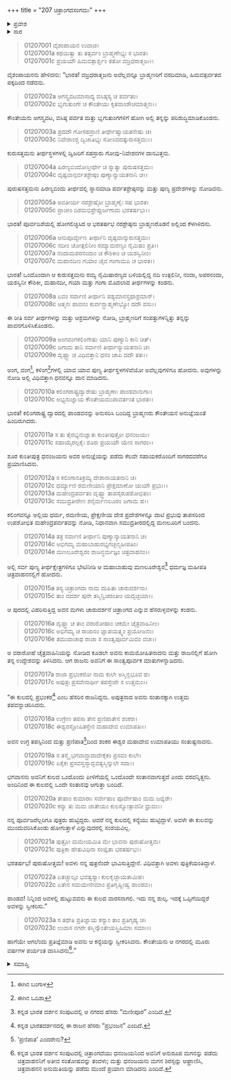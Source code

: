 +++
title = "207 ಚಿತ್ರಾಂಗದಸಂಗಮಃ"
+++

<details><summary>ಪ್ರವೇಶ</summary>


।।   ಓಂ ಓಂ ನಮೋ ನಾರಾಯಣಾಯ।।   ಶ್ರೀ ವೇದವ್ಯಾಸಾಯ ನಮಃ ।।

ಶ್ರೀ ಕೃಷ್ಣದ್ವೈಪಾಯನ ವೇದವ್ಯಾಸ ವಿರಚಿತ  

**ಶ್ರೀ ಮಹಾಭಾರತ**

**ಆದಿ ಪರ್ವ**

**ಅರ್ಜುನವನವಾಸ ಪರ್ವ**

**ಅಧ್ಯಾಯ 207**

</details>


<details><summary>ಸಾರ</summary>

ಮಣಲೂರಿನಲ್ಲಿ ಚಿತ್ರಾಂಗದೆಯನ್ನು ಕಂಡು ಅರ್ಜುನನು ಕಾಮಮೋಹಿತನಾದುದು (1-16). ಅವಳಲ್ಲಿ ಹುಟ್ಟಿದವನು ಕುಲದ ವಾರಸನಾಗಬೇಕೆಂಬ ಮಣಲೂರೇಶ್ವರನ ನಿಬಂಧನೆಗೆ ಒಪ್ಪಿ ಅರ್ಜುನನು ಚಿತ್ರಾಂಗದೆಯೊಂದಿಗೆ ಮೂರು ವರ್ಷ ಇದ್ದುದು (17-23).

</details>


> 01207001 ವೈಶಂಪಾಯನ ಉವಾಚ।  
01207001a ಕಥಯಿತ್ವಾ ತು ತತ್ಸರ್ವಂ ಬ್ರಾಹ್ಮಣೇಭ್ಯಃ ಸ ಭಾರತ।  
01207001c ಪ್ರಯಯೌ ಹಿಮವತ್ಪಾರ್ಶ್ವಂ ತತೋ ವಜ್ರಧರಾತ್ಮಜಃ।।

ವೈಶಂಪಾಯನನು ಹೇಳಿದನು: “ಭಾರತ! ವಜ್ರಧರಾತ್ಮಜನು ಅವೆಲ್ಲವನ್ನೂ ಬ್ರಾಹ್ಮಣರಿಗೆ ವರದಿಮಾಡಿ, ಹಿಮವತ್ಪರ್ವತದ ಪಕ್ಕದಿಂದ ನಡೆದನು.

> 01207002a ಅಗಸ್ತ್ಯವಟಮಾಸಾದ್ಯ ವಸಿಷ್ಠಸ್ಯ ಚ ಪರ್ವತಂ।  
01207002c ಭೃಗುತುಂಗೇ ಚ ಕೌಂತೇಯಃ ಕೃತವಾಂಶೌಚಮಾತ್ಮನಃ।।

ಕೌಂತೇಯನು ಅಗಸ್ತ್ಯವಟ, ವಸಿಷ್ಠ ಪರ್ವತ ಮತ್ತು ಭೃಗುತುಂಗಗಳಿಗೆ ಹೋಗಿ ಅಲ್ಲಿ ತನ್ನನ್ನು ಪರಿಶುದ್ಧಿಮಾಡಿಕೊಂಡನು.

> 01207003a ಪ್ರದದೌ ಗೋಸಹಸ್ರಾಣಿ ತೀರ್ಥೇಷ್ವಾಯತನೇಷು ಚ।  
01207003c ನಿವೇಶಾಂಶ್ಚ ದ್ವಿಜಾತಿಭ್ಯಃ ಸೋಽದದತ್ಕುರುಸತ್ತಮಃ।।

ಕುರುಸತ್ತಮನು ತೀರ್ಥಸ್ಥಳಗಳಲ್ಲಿ ದ್ವಿಜರಿಗೆ ಸಹಸ್ರಾರು ಗೋವು-ನಿವೇಶನಗಳ ದಾನವಿತ್ತನು.

> 01207004a ಹಿರಣ್ಯಬಿಂದೋಸ್ತೀರ್ಥೇ ಚ ಸ್ನಾತ್ವಾ ಪುರುಷಸತ್ತಮಃ।   
01207004c ದೃಷ್ಟವಾನ್ಪರ್ವತಶ್ರೇಷ್ಠಂ ಪುಣ್ಯಾನ್ಯಾಯತನಾನಿ ಚ।।

ಪುರುಷಸತ್ತಮನು ಹಿರಣ್ಯಬಿಂದು ತೀರ್ಥದಲ್ಲಿ ಸ್ನಾನಮಾಡಿ ಪರ್ವತಶ್ರೇಷ್ಠನನ್ನು ಮತ್ತು ಪುಣ್ಯ ಪ್ರದೇಶಗಳನ್ನು ನೋಡಿದನು.

> 01207005a ಅವತೀರ್ಯ ನರಶ್ರೇಷ್ಠೋ ಬ್ರಾಹ್ಮಣೈಃ ಸಹ ಭಾರತ।  
01207005c ಪ್ರಾಚೀಂ ದಿಶಮಭಿಪ್ರೇಪ್ಸುರ್ಜಗಾಮ ಭರತರ್ಷಭಃ।।

ಭಾರತ! ಪೂರ್ವದಿಶೆಯಲ್ಲಿ ಹೋಗಲಿಚ್ಛಿಸಿದ ಆ ಭರತರ್ಷಭ ನರಶ್ರೇಷ್ಠನು ಬ್ರಾಹ್ಮಣರೊಡನೆ ಅಲ್ಲಿಂದ ಕೆಳಗಿಳಿದನು.

> 01207006a ಆನುಪೂರ್ವ್ಯೇಣ ತೀರ್ಥಾನಿ ದೃಷ್ಟವಾನ್ಕುರುಸತ್ತಮಃ।  
01207006c ನದೀಂ ಚೋತ್ಪಲಿನೀಂ ರಮ್ಯಾಮರಣ್ಯಂ ನೈಮಿಷಂ ಪ್ರತಿ।।  
01207007a ನಂದಾಮಪರನಂದಾಂ ಚ ಕೌಶಿಕೀಂ ಚ ಯಶಸ್ವಿನೀಂ।   
01207007c ಮಹಾನದೀಂ ಗಯಾಂ ಚೈವ ಗಂಗಾಮಪಿ ಚ ಭಾರತ।।

ಭಾರತ! ಒಂದೊಂದಾಗಿ ಆ ಕುರುಸತ್ತಮನು ರಮ್ಯ ನೈಮಿಷಾರಣ್ಯದ ಬಳಿಯಲ್ಲಿದ್ದ ನದಿ ಉತ್ಪಲಿನೀ, ನಂದಾ, ಅಪರನಂದಾ, ಯಶಸ್ವಿನೀ ಕೌಶಿಕೀ, ಮಹಾನದೀ, ಗಯಾ ಮತ್ತು ಗಂಗಾ ಮೊದಲಾದ ತೀರ್ಥಗಳನ್ನು ಕಂಡನು.

> 01207008a ಏವಂ ಸರ್ವಾಣಿ ತೀರ್ಥಾನಿ ಪಶ್ಯಮಾನಸ್ತಥಾಶ್ರಮಾನ್।  
01207008c ಆತ್ಮನಃ ಪಾವನಂ ಕುರ್ವನ್ಬ್ರಾಹ್ಮಣೇಭ್ಯೋ ದದೌ ವಸು।।

ಈ ರೀತಿ ಸರ್ವ ತೀರ್ಥಗಳನ್ನು ಮತ್ತು ಆಶ್ರಮಗಳನ್ನು ನೋಡಿ, ಬ್ರಾಹ್ಮಣರಿಗೆ ಸಂಪತ್ತುಗಳನ್ನಿತ್ತು ತನ್ನನ್ನು ಪಾವನಗೊಳಿಸಿಕೊಂಡನು.

> 01207009a ಅಂಗವಂಗಕಲಿಂಗೇಷು ಯಾನಿ ಪುಣ್ಯಾನಿ ಕಾನಿ ಚಿತ್।  
01207009c ಜಗಾಮ ತಾನಿ ಸರ್ವಾಣಿ ತೀರ್ಥಾನ್ಯಾಯತನಾನಿ ಚ।  
01207009e ದೃಷ್ಟ್ವಾ ಚ ವಿಧಿವತ್ತಾನಿ ಧನಂ ಚಾಪಿ ದದೌ ತತಃ।।

ಅಂಗ, ವಂಗ[^1], ಕಳಿಂಗ[^2]ಗಳಲ್ಲಿ ಯಾವ ಯಾವ ಪುಣ್ಯ ತೀರ್ಥಸ್ಥಳಗಳಿವೆಯೋ ಅವೆಲ್ಲವುಗಳಿಗೂ ಹೋದನು. ಅವುಗಳನ್ನು ನೋಡಿ ಅಲ್ಲಿ ವಿಧಿವತ್ತಾಗಿ ಧನವನ್ನೂ ದಾನ ಮಾಡಿದನು.

> 01207010a ಕಲಿಂಗರಾಷ್ಟ್ರದ್ವಾರೇಷು ಬ್ರಾಹ್ಮಣಾಃ ಪಾಂಡವಾನುಗಾಃ।  
01207010c ಅಭ್ಯನುಜ್ಞಾಯ ಕೌಂತೇಯಮುಪಾವರ್ತಂತ ಭಾರತ।।

ಭಾರತ! ಕಲಿಂಗರಾಷ್ಟ್ರ ದ್ವಾರದಲ್ಲಿ ಪಾಂಡವನನ್ನು ಅನುಸರಿಸಿ ಬಂದಿದ್ದ ಬ್ರಾಹ್ಮಣರು ಕೌಂತೇಯನ ಅನುಜ್ಞೆಯಂತೆ ಹಿಂದಿರುಗಿದರು.

> 01207011a ಸ ತು ತೈರಭ್ಯನುಜ್ಞಾತಃ ಕುಂತೀಪುತ್ರೋ ಧನಂಜಯಃ।  
01207011c ಸಹಾಯೈರಲ್ಪಕೈಃ ಶೂರಃ ಪ್ರಯಯೌ ಯೇನ ಸಾಗರಂ।।

ಶೂರ ಕುಂತೀಪುತ್ರ ಧನಂಜಯನು ಅವರ ಅನುಜ್ಞೆಯನ್ನು ಪಡೆದು ಕೆಲವೇ ಸಹಾಯಕರೊಂದಿಗೆ ಸಾಗರದವರೆಗೂ ಪ್ರಯಾಣಿಸಿದನು.

> 01207012a ಸ ಕಲಿಂಗಾನತಿಕ್ರಮ್ಯ ದೇಶಾನಾಯತನಾನಿ ಚ।  
01207012c ಧರ್ಮ್ಯಾಣಿ ರಮಣೀಯಾನಿ ಪ್ರೇಕ್ಷಮಾಣೋ ಯಯೌ ಪ್ರಭುಃ।।   
01207013a ಮಹೇಂದ್ರಪರ್ವತಂ ದೃಷ್ಟ್ವಾ ತಾಪಸೈರುಪಶೋಭಿತಂ।  
01207013c ಸಮುದ್ರತೀರೇಣ ಶನೈರ್ಮಣಲೂರಂ ಜಗಾಮ ಹ।।

ಕಲಿಂಗವನ್ನೂ ಅಲ್ಲಿಯ ಧರ್ಮ, ರಮಣೀಯ, ಪ್ರೇಕ್ಷಣೀಯ ದೇಶ ಪ್ರದೇಶಗಳನ್ನೂ ದಾಟಿ ಪ್ರಭುವು ತಾಪಸರಿಂದ ಉಪಶೋಭಿತ ಮಹೇಂದ್ರಪರ್ವತವನ್ನು ನೋಡಿ, ನಿಧಾನವಾಗಿ ಸಮುದ್ರತೀರದಲ್ಲಿದ್ದ ಮಣಲೂರಿಗೆ ಬಂದನು.

> 01207014a ತತ್ರ ಸರ್ವಾಣಿ ತೀರ್ಥಾನಿ ಪುಣ್ಯಾನ್ಯಾಯತನಾನಿ ಚ।  
01207014c ಅಭಿಗಮ್ಯ ಮಹಾಬಾಹುರಭ್ಯಗಚ್ಛನ್ಮಹೀಪತಿಂ।  
01207014e ಮಣಲೂರೇಶ್ವರಂ ರಾಜನ್ಧರ್ಮಜ್ಞಂ ಚಿತ್ರವಾಹನಂ।।

ಅಲ್ಲಿ ಸರ್ವ ಪುಣ್ಯ ತೀರ್ಥಕ್ಷೇತ್ರಗಳಿಗೂ ಭೇಟಿನೀಡಿ ಆ ಮಹಾಬಾಹುವು ಮಣಲೂರೇಶ್ವರ[^3] ಧರ್ಮಜ್ಞ ಮಹೀಪತಿ ಚಿತ್ರವಾಹನನಲ್ಲಿಗೆ ಹೋದನು.

> 01207015a ತಸ್ಯ ಚಿತ್ರಾಂಗದಾ ನಾಮ ದುಹಿತಾ ಚಾರುದರ್ಶನಾ।  
01207015c ತಾಂ ದದರ್ಶ ಪುರೇ ತಸ್ಮಿನ್ವಿಚರಂತೀಂ ಯದೃಚ್ಛಯಾ।।

ಆ ಪುರದಲ್ಲಿ ವಿಹರಿಸುತ್ತಿದ್ದ ಅವನ ಮಗಳು ಚಾರುದರ್ಶನೆ ಚಿತ್ರಾಂಗದ ಎನ್ನುವ ಹೆಸರುಳ್ಳವಳನ್ನು ಕಂಡನು.

> 01207016a ದೃಷ್ಟ್ವಾ ಚ ತಾಂ ವರಾರೋಹಾಂ ಚಕಮೇ ಚೈತ್ರವಾಹಿನೀಂ।  
01207016c ಅಭಿಗಮ್ಯ ಚ ರಾಜಾನಂ ಜ್ಞಾಪಯತ್ಸ್ವಂ ಪ್ರಯೋಜನಂ।  
01207016e ತಮುವಾಚಾಥ ರಾಜಾ ಸ ಸಾಂತ್ವಪೂರ್ವಮಿದಂ ವಚಃ।।

ಅ ವರಾರೋಹೆ ಚೈತ್ರವಾಹಿನಿಯನ್ನು ನೋಡಿದ ಕೂಡಲೇ ಅವನು ಕಾಮಮೋಹಿತನಾದನು ಮತ್ತು ರಾಜನಲ್ಲಿಗೆ ಹೋಗಿ ತನ್ನ ಉದ್ದೇಶವನ್ನು ತಿಳಿಸಿದನು. ಆಗ ರಾಜನು ಅವನಿಗೆ ಈ ಸಾಂತ್ವಪೂರ್ವಕ ಮಾತುಗಳನ್ನಾಡಿದನು.

> 01207017a ರಾಜಾ ಪ್ರಭಂಕರೋ ನಾಮ ಕುಲೇ ಅಸ್ಮಿನ್ಬಭೂವ ಹ।  
01207017c ಅಪುತ್ರಃ ಪ್ರಸವೇನಾರ್ಥೀ ತಪಸ್ತೇಪೇ ಸ ಉತ್ತಮಂ।।

“ಈ ಕುಲದಲ್ಲಿ ಪ್ರಭಂಕರ[^4] ಎಂಬ ಹೆಸರಿನ ರಾಜನಿದ್ದನು. ಅಪುತ್ರನಾದ ಅವನು ಸಂತಾನಕ್ಕಾಗಿ ಉತ್ತಮ ತಪವನ್ನಾಚರಿಸಿದನು.

> 01207018a ಉಗ್ರೇಣ ತಪಸಾ ತೇನ ಪ್ರಣಿಪಾತೇನ ಶಂಕರಃ।  
01207018c ಈಶ್ವರಸ್ತೋಷಿತಸ್ತೇನ ಮಹಾದೇವ ಉಮಾಪತಿಃ।।

ಅವನ ಉಗ್ರ ತಪಸ್ಸಿನಿಂದ ಮತ್ತು ಪ್ರಣಿಪಾತ[^5]ದಿಂದ ಶಂಕರ ಈಶ್ವರ ಮಹಾದೇವ ಉಮಾಪತಿಯು ಸಂತುಷ್ಟನಾದನು.

> 01207019a ಸ ತಸ್ಮೈ ಭಗವಾನ್ಪ್ರಾದಾದೇಕೈಕಂ ಪ್ರಸವಂ ಕುಲೇ।   
01207019c ಏಕೈಕಃ ಪ್ರಸವಸ್ತಸ್ಮಾದ್ಭವತ್ಯಸ್ಮಿನ್ಕುಲೇ ಸದಾ।।

ಭಗವಾನನು ಅವನಿಗೆ ಕುಲದ ಒಂದೊಂದು ಪೀಳಿಗೆಯಲ್ಲಿ ಒಂದೊಂದೇ ಸಂತಾನವಾಗುತ್ತದೆ ಎಂದು ವರವನ್ನಿತ್ತನು. ಅಂದಿನಿಂದ ಈ ಕುಲದಲ್ಲಿ ಒಂದೇ ಸಂತಾನವು ಆಗುತ್ತಾ ಬಂದಿದೆ.

> 01207020a ತೇಷಾಂ ಕುಮಾರಾಃ ಸರ್ವೇಷಾಂ ಪೂರ್ವೇಷಾಂ ಮಮ ಜಜ್ಞಿರೇ।  
01207020c ಕನ್ಯಾ ತು ಮಮ ಜಾತೇಯಂ ಕುಲಸ್ಯೋತ್ಪಾದನೀ ಧ್ರುವಂ।।

ನನ್ನ ಪೂರ್ವಜರೆಲ್ಲರಿಗೂ ಪುತ್ರರು ಹುಟ್ಟಿದ್ದರು. ಆದರೆ ನನ್ನ ಕುಲದಲ್ಲಿ ಕನ್ಯೆಯು ಹುಟ್ಟಿದ್ದಾಳೆ. ಅವಳೇ ಈ ಕುಲವನ್ನು ಮುಂದುವರಿಸಿಕೊಂಡು ಹೋಗುತ್ತಾಳೆ ಎನ್ನುವುದರಲ್ಲಿ ಸಂಶಯವಿಲ್ಲ.

> 01207021a ಪುತ್ರೋ ಮಮೇಯಮಿತಿ ಮೇ ಭಾವನಾ ಪುರುಷೋತ್ತಮ।  
01207021c ಪುತ್ರಿಕಾ ಹೇತುವಿಧಿನಾ ಸಂಜ್ಞಿತಾ ಭರತರ್ಷಭ।।

ಭರತರ್ಷಭ! ಪುರುಷೋತ್ತಮ! ಅವಳು ನನ್ನ ಪುತ್ರನೆಂದೇ ಭಾವಿಸುತ್ತಿದ್ದೇನೆ. ವಿಧಿವತ್ತಾಗಿ ಅವಳು ಪುತ್ರಿಕೆಯಂತಿದ್ದಾಳೆ.

> 01207022a ಏತಚ್ಛುಲ್ಕಂ ಭವತ್ವಸ್ಯಾಃ ಕುಲಕೃಜ್ಜಾಯತಾಮಿಹ।   
01207022c ಏತೇನ ಸಮಯೇನೇಮಾಂ ಪ್ರತಿಗೃಹ್ಣೀಷ್ವ ಪಾಂಡವ।।

ಪಾಂಡವ! ನಿನ್ನಿಂದ ಅವಳಲ್ಲಿ ಹುಟ್ಟುವವನು ಈ ಕುಲದ ವಾರಸನಾಗಲಿ. ಇದು ನನ್ನ ಶುಲ್ಕ. ಇದಕ್ಕೆ ಒಪ್ಪಿಗೆಯಿದ್ದರೆ ಅವಳನ್ನು ಸ್ವೀಕರಿಸು.”

> 01207023a ಸ ತಥೇತಿ ಪ್ರತಿಜ್ಞಾಯ ಕನ್ಯಾಂ ತಾಂ ಪ್ರತಿಗೃಹ್ಯ ಚ।  
01207023c ಉವಾಸ ನಗರೇ ತಸ್ಮಿನ್ಕೌಂತೇಯಸ್ತ್ರಿಹಿಮಾಃ ಸಮಾಃ।।

ಹಾಗೆಯೇ ಆಗಲೆಂದು ಪ್ರತಿಜ್ಞೆಮಾಡಿ ಅವನು ಆ ಕನ್ಯೆಯನ್ನು ಸ್ವೀಕರಿಸಿದನು. ಕೌಂತೇಯನು ಆ ನಗರದಲ್ಲಿ ಮೂರು ವರ್ಷಗಳ ಪರ್ಯಂತ ವಾಸಿಸಿದನು[^6].”


<details><summary>ಸಮಾಪ್ತಿ</summary>


ಇತಿ ಶ್ರೀಮಹಾಭಾರತೇ ಆದಿಪರ್ವಣಿ ಅರ್ಜುನವನವಾಸಪರ್ವಣಿ ಚಿತ್ರಾಂಗದಸಂಗಮೇ ಸಪ್ತಾಧಿಕದ್ವಿಶತತಮೋಽಧ್ಯಾಯಃ।।  
ಇದು ಶ್ರೀಮಹಾಭಾರತದ ಆದಿಪರ್ವದಲ್ಲಿ ಅರ್ಜುನವನವಾಸಪರ್ವದಲ್ಲಿ ಚಿತ್ರಾಂಗದಸಂಗಮ ಎನ್ನುವ ಇನ್ನೂರಾಏಳನೆಯ ಅಧ್ಯಾಯವು.



</details>

[^1]: ಈಗಿನ ಬಂಗಾಳ

[^2]: ಈಗಿನ ಒದಿಶಾ

[^3]: ಕನ್ನಡ ಭಾರತ ದರ್ಶನ ಸಂಪುಟದಲ್ಲಿ ಆ ನಗರದ ಹೆಸರು “ಮಣೀಪೂರ” ಎಂದಿದೆ.

[^4]: ಕನ್ನಡ ಭಾರತದರ್ಶನದಲ್ಲಿ ಈ ರಾಜನ ಹೆಸರು “ಪ್ರಭಂಜನ” ಎಂದಿದೆ.

[^5]: ‘ಪ್ರಣಿಪಾತ’ ಎಂದರೇನು?

[^6]: ಕನ್ನಡ ಭಾರತ ದರ್ಶನ ಸಂಪುಟದಲ್ಲಿ ಚಿತ್ರಾಂಗದೆಯು ಧನಂಜಯನಿಂದ ಅವನಿಗೆ ಅನುರೂಪ ಮಗನನ್ನು ಪಡೆದು ಚಿತ್ರವಾಹನನಿಗೆ ಅತೀವ ಸಂತೋಷವನ್ನು ತಂದಳು; ಮತ್ತು ಧನಂಜಯನು ಮಗನ ಶಿರಸ್ಸನ್ನು ಆಘ್ರಾಣಿಸಿ, ಚಿತ್ರವಾಹನನ ಅನುಮತಿಯನ್ನು ಪಡೆದು ಮುಂದೆ ಪ್ರಯಾಣ ಮಾಡಿದನು ಎಂದಿದೆ.
